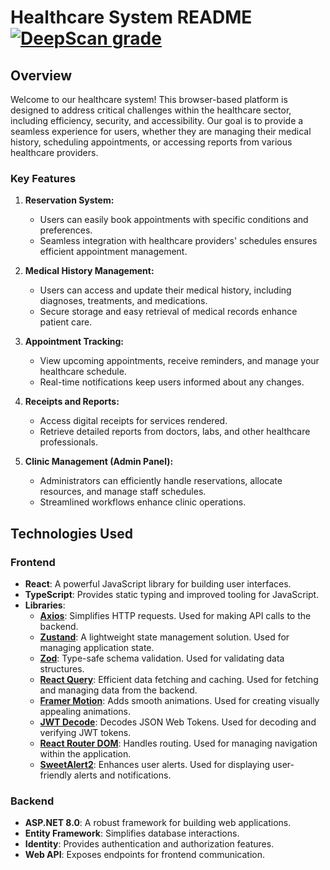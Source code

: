 # Healthcare System README [![DeepScan grade](https://deepscan.io/api/teams/23854/projects/27043/branches/864569/badge/grade.svg)](https://deepscan.io/dashboard#view=project&tid=23854&pid=27043&bid=864569)

## Overview

Welcome to our healthcare system! This browser-based platform is designed to address critical challenges within the healthcare sector, including efficiency, security, and accessibility. Our goal is to provide a seamless experience for users, whether they are managing their medical history, scheduling appointments, or accessing reports from various healthcare providers.

### Key Features

1. **Reservation System:**

   - Users can easily book appointments with specific conditions and preferences.
   - Seamless integration with healthcare providers' schedules ensures efficient appointment management.

2. **Medical History Management:**

   - Users can access and update their medical history, including diagnoses, treatments, and medications.
   - Secure storage and easy retrieval of medical records enhance patient care.

3. **Appointment Tracking:**

   - View upcoming appointments, receive reminders, and manage your healthcare schedule.
   - Real-time notifications keep users informed about any changes.

4. **Receipts and Reports:**

   - Access digital receipts for services rendered.
   - Retrieve detailed reports from doctors, labs, and other healthcare professionals.

5. **Clinic Management (Admin Panel):**
   - Administrators can efficiently handle reservations, allocate resources, and manage staff schedules.
   - Streamlined workflows enhance clinic operations.

## Technologies Used

### Frontend

- **React**: A powerful JavaScript library for building user interfaces.
- **TypeScript**: Provides static typing and improved tooling for JavaScript.
- **Libraries**:
  - [**Axios**](https://github.com/axios/axios): Simplifies HTTP requests. Used for making API calls to the backend.
  - [**Zustand**](https://github.com/pmndrs/zustand): A lightweight state management solution. Used for managing application state.
  - [**Zod**](https://github.com/colinhacks/zod): Type-safe schema validation. Used for validating data structures.
  - [**React Query**](https://github.com/tannerlinsley/react-query): Efficient data fetching and caching. Used for fetching and managing data from the backend.
  - [**Framer Motion**](https://github.com/framer/motion): Adds smooth animations. Used for creating visually appealing animations.
  - [**JWT Decode**](https://github.com/auth0/jwt-decode): Decodes JSON Web Tokens. Used for decoding and verifying JWT tokens.
  - [**React Router DOM**](https://github.com/ReactTraining/react-router): Handles routing. Used for managing navigation within the application.
  - [**SweetAlert2**](https://github.com/sweetalert2/sweetalert2): Enhances user alerts. Used for displaying user-friendly alerts and notifications.

### Backend

- **ASP.NET 8.0**: A robust framework for building web applications.
- **Entity Framework**: Simplifies database interactions.
- **Identity**: Provides authentication and authorization features.
- **Web API**: Exposes endpoints for frontend communication.
